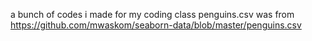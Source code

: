 a bunch of codes i made for my coding class
penguins.csv was from https://github.com/mwaskom/seaborn-data/blob/master/penguins.csv
